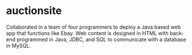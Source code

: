 # auctionsite

Collaborated in a team of four programmers to deploy a Java based web app that functions like Ebay. Web content is designed in HTML with back-end programmed in Java, JDBC, and SQL to communicate with a database in MySQL.
